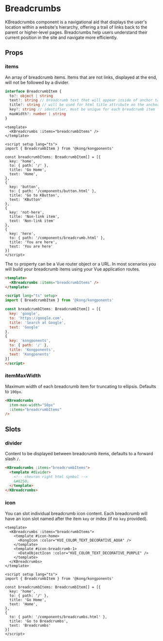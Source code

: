 # Breadcrumbs

KBreadcrumbs component is a navigational aid that displays the user's location within a website's hierarchy, offering a trail of links back to the parent or higher-level pages. Breadcrumbs help users understand their current position in the site and navigate more efficiently.

<KBreadcrumbs :items="internalBreadcrumbItems">
  <template #icon-home>
    <KongIcon />
  </template>
</KBreadcrumbs>

## Props

### items

An array of breadcrumb items. Items that are not links, displayed at the end, will not be followed by a divider.

<KBreadcrumbs :items="internalBreadcrumbItems" />

```ts
interface BreadcrumbItem {
  to?: object | string
  text?: string // breadcrumb text that will appear inside of anchor tag
  title?: string // will be used for html title attribute on the anchor tag, helpful when text is truncated
  key?: string // identifier, must be unique for each breadcrumb item
  maxWidth?: number | string
}
```

```vue
<template>
  <KBreadcrumbs :items="breadcrumbItems" />
</template>

<script setup lang="ts">
import { BreadcrumbItem } from '@kong/kongponents'

const breadcrumbItems: BreadcrumbItem[] = [{
  key: 'home',
  to: { path: '/' },
  title: 'Go Home',
  text: 'Home',
},
{
  key: 'button',
  to: { path: '/components/button.html' },
  title: 'Go to KButton',
  text: 'KButton'
},
{
  key: 'not-here',
  title: 'Non-link item',
  text: 'Non-link item'
},
{
  key: 'here',
  to: { path: '/components/breadcrumb.html' },
  title: 'You are here',
  text: 'You are here'
}]
</script>
```

The `to` property can be a Vue router object or a URL. In most scenarios you will build your breadcrumb items using your Vue application routes.

<KBreadcrumbs :items="externalBreadcrumbItems" />

```html
<template>
  <KBreadcrumbs :items="breadcrumbItems" />
</template>

<script lang="ts" setup>
import { BreadcrumbItem } from '@kong/kongponents'

const breadcrumbItems: BreadcrumbItem[] = [{
  key: 'google',
  to: 'https://google.com',
  title: 'Search at Google',
  text: 'Google'
},
{
  key: 'kongponents',
  to: { path: '/' },
  title: 'Kongponents',
  text: 'Kongponents'
}]
</script>
```

### itemMaxWidth

Maximum width of each breadcrumb item for truncating to ellipsis. Defaults to `100px`.

<KBreadcrumbs item-max-width="50px" :items="longBreadcrumbs" />

```html
<KBreadcrumbs
  item-max-width="50px"
  :items="breadcrumbItems"
/>
```

## Slots

### divider

Content to be displayed between breadcrumb items, defaults to a forward slash `/`.

<KBreadcrumbs :items="internalBreadcrumbItems">
  <template #divider>
    <!-- chevron right html symbol -->
    &#8250;
  </template>
</KBreadcrumbs>

```html
<KBreadcrumbs :items="breadcrumbItems">
  <template #divider>
    <!-- chevron right html symbol -->
    &#8250;
  </template>
</KBreadcrumbs>
```

### icon

You can slot individual breadcrumb icon content. Each breadcrumb will have an icon slot named after the item `key` or index (if no `key` provided).

<KBreadcrumbs :items="iconBreadcrumbs">
  <template #icon-home>
    <KongIcon :color="KUI_COLOR_TEXT_DECORATIVE_AQUA" />
  </template>
  <template #icon-breadcrumb-1>
    <DataObjectIcon :color="KUI_COLOR_TEXT_DECORATIVE_PURPLE" />
  </template>
</KBreadcrumbs>

```vue
<template>
  <KBreadcrumbs :items="breadcrumbItems">
    <template #icon-home>
      <KongIcon :color="KUI_COLOR_TEXT_DECORATIVE_AQUA" />
    </template>
    <template #icon-breadcrumb-1>
      <DataObjectIcon :color="KUI_COLOR_TEXT_DECORATIVE_PURPLE" />
    </template>
  </KBreadcrumbs>
</template>

<script setup lang="ts">
import { BreadcrumbItem } from '@kong/kongponents'

const breadcrumbItems: BreadcrumbItem[] = [{
  key: 'home',
  to: { path: '/' },
  title: 'Go Home',
  text: 'Home',
},
{
  to: { path: '/components/breadcrumbs.html' },
  title: 'Go to Breadcrumbs',
  text: 'Breadcrumbs'
}]
</script>
```

<script setup lang="ts">
import { KongIcon, DataObjectIcon } from '@kong/icons'
import { KUI_COLOR_TEXT_DECORATIVE_AQUA, KUI_COLOR_TEXT_DECORATIVE_PURPLE } from '@kong/design-tokens'

const internalBreadcrumbItems: BreadcrumbItem[] = [
  {
    key: 'home',
    to: { path: '/' },
    title: 'Go Home',
    text: 'Home'
  },
  {
    key: 'button',
    to: { path: '/components/button.html' },
    title: 'Go to KButton',
    text: 'KButton'
  },
  {
    key: 'not-here',
    title: 'Non-link item',
    text: 'Non-link item'
  },
  {
    key: 'here',
    to: { path: '/components/breadcrumbs.html' },
    title: 'You are here',
    text: 'You are here'
  }
]

const externalBreadcrumbItems: BreadcrumbItem[] = [
  {
    key: 'google',
    to: 'https://google.com',
    title: 'Search over at Google',
    text: 'Google'
  },
  {
    key: 'kongponents',
    to: { path: '/' },
    title: 'Kongponents',
    text: 'Kongponents'
  },
]

const longBreadcrumbs: BreadcrumbItem[] = [
  {
    to: { path: '/' },
    title: 'Overview',
    text: 'Overview'
  },
  {
    to: { path: '/' },
    title: 'Services',
    text: 'Services'
  },
  {
    to: { path: '/' },
    title: 'f67a3ead-dfb9-4ef9-8cda-6646bc4db950',
    text: 'f67a3ead-dfb9-4ef9-8cda-6646bc4db950'
  }
]

const contextualBreadcrumbs: BreadcrumbItem[] = [
  {
    to: { path: '/' },
    title: 'Services',
    text: 'Services'
  },
  {
    title: 'My Service',
    text: 'My Service'
  }
]

const iconBreadcrumbs: BreadcrumbItem[] = [
  {
    key: 'home',
    to: { path: '/' },
    title: 'Go Home',
    text: 'Home'
  },
  {
    to: { path: '/components/breadcrumbs.html' },
    title: 'Go to Breadcrumbs',
    text: 'Breadcrumbs'
  }
]
</script>
